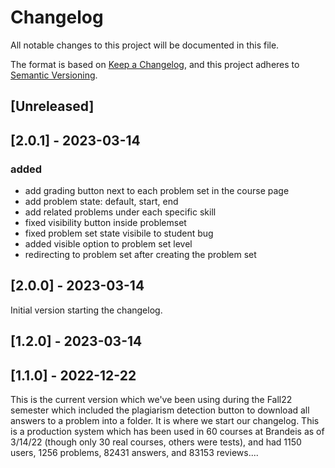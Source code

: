# Changelog 

All notable changes to this project will be documented in this file.

The format is based on [Keep a Changelog](https://keepachangelog.com/en/1.0.0/),
and this project adheres to [Semantic Versioning](https://semver.org/spec/v2.0.0.html).

## [Unreleased]

## [2.0.1] - 2023-03-14
### added
- add grading button next to each problem set in the course page
- add problem state: default, start, end
- add related problems under each specific skill
- fixed visibility button inside problemset 
- fixed problem set state visibile to student bug
- added visible option to problem set level
- redirecting to problem set after creating the problem set

## [2.0.0] - 2023-03-14
Initial version starting the changelog.	
	
## [1.2.0] - 2023-03-14

## [1.1.0] - 2022-12-22

This is the current version which we've been using during the Fall22 semester
which included the plagiarism detection button to download all answers to a problem
into a folder. It is where we start our changelog. This is a production system which
has been used in 60 courses at Brandeis as of 3/14/22 (though only 30 real courses, others were tests), 
and had 1150 users, 1256 problems, 82431 answers, and 83153 reviews....

